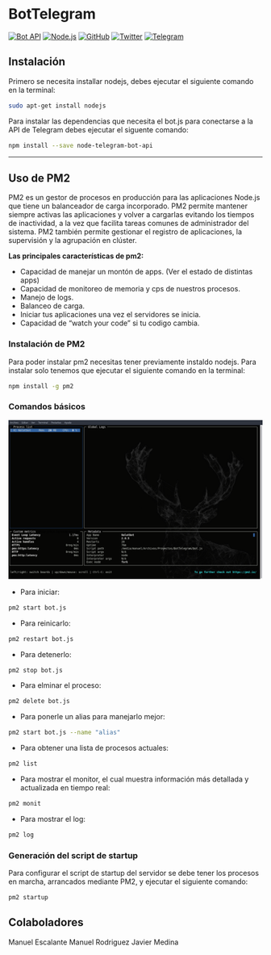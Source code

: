 # BotTelegram

[![Bot API](https://img.shields.io/badge/Bot%20API-v4.1-0088cc.svg)](https://core.telegram.org/bots/api)
[![Node.js](https://img.shields.io/badge/Node.js-v8.14.0-6cc24a.svg)](https://nodejs.org/en/)
[![GitHub](https://img.shields.io/badge/GitHub-node--telegram--bot--api-333.svg)](https://github.com/yagop/node-telegram-bot-api)
[![Twitter](https://img.shields.io/badge/Twitter-MaEscalanteHe-1da1f2.svg)](https://twitter.com/MaEscalanteHe)
[![Telegram](https://img.shields.io/badge/Telegram-MaEscalanteHe-0088cc.svg)](https://telegram.me/MaEscalanteHe)


## Instalación

Primero se necesita installar nodejs, debes ejecutar el siguiente comando en la terminal:

```bash
sudo apt-get install nodejs
```

Para instalar las dependencias que necesita el bot.js para conectarse a la API de Telegram debes ejecutar el siguente comando:

```bash
npm install --save node-telegram-bot-api
```

---
## Uso de PM2

PM2 es un gestor de procesos en producción para las aplicaciones Node.js que tiene un balanceador de carga incorporado. PM2 permite mantener siempre activas las aplicaciones y volver a cargarlas evitando los tiempos de inactividad, a la vez que facilita tareas comunes de administrador del sistema. PM2 también permite gestionar el registro de aplicaciones, la supervisión y la agrupación en clúster.

**Las principales características de pm2:**

* Capacidad de manejar un montón de apps. (Ver el estado de distintas apps)
* Capacidad de monitoreo de memoria y cps de nuestros procesos.
* Manejo de logs.
* Balanceo de carga.
* Iniciar tus aplicaciones una vez el servidores se inicia.
* Capacidad de “watch your code” si tu codigo cambia.

### Instalación de PM2

Para poder instalar pm2 necesitas tener previamente instaldo nodejs. Para instalar solo tenemos que ejecutar el siguiente comando en la terminal:

```bash
npm install -g pm2
```

### Comandos básicos 

<img src="./files/pm2monitor.png">

* Para iniciar:

```bash
pm2 start bot.js
```

* Para reinicarlo:

```bash
pm2 restart bot.js
```
* Para detenerlo:

```bash
pm2 stop bot.js
```

* Para elminar el proceso:

```bash
pm2 delete bot.js
```

* Para ponerle un alias para manejarlo mejor:

```bash
pm2 start bot.js --name "alias"
```

* Para obtener una lista de procesos actuales:

```bash
pm2 list
```

* Para mostrar el monitor, el cual muestra información más detallada y actualizada en tiempo real:

```bash
pm2 monit
```

* Para mostrar el log:

```bash
pm2 log
```

### Generación del script de startup

Para configurar el script de startup del servidor se debe tener los procesos en marcha, arrancados mediante PM2, y ejecutar el siguiente comando:

```bash
pm2 startup
```

## Colaboladores

Manuel Escalante
Manuel Rodriguez
Javier Medina